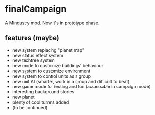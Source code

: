 # finalCampaign
A Mindustry mod. Now it's in prototype phase.
## features (maybe)
 - new system replacing "planet map"
 - new status effect system
 - new techtree system
 - new mode to customize buildings' behaviour
 - new system to customize environment
 - new system to control units as a group
 - new unit AI (smarter, work in a group and difficult to beat)
 - new game mode for testing and fun (accessable in campaign mode) 
 - interesting background stories
 - new planet
 - plenty of cool turrets added
 - (to be continued)
